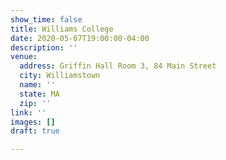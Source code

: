 ```yaml
---
show_time: false
title: Williams College
date: 2020-05-07T19:00:00-04:00
description: ''
venue:
  address: Griffin Hall Room 3, 84 Main Street
  city: Williamstown
  name: ''
  state: MA
  zip: ''
link: ''
images: []
draft: true

---
```

